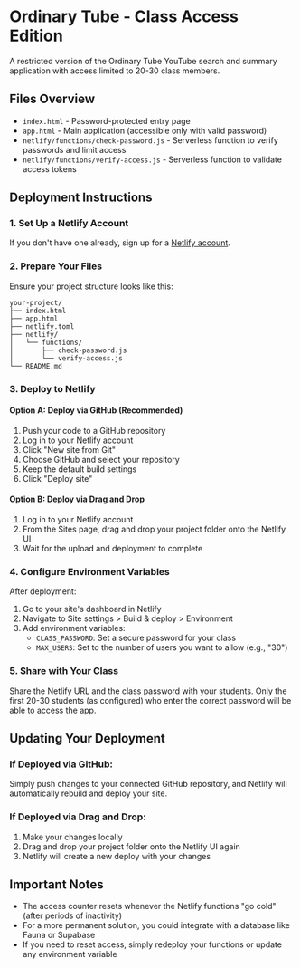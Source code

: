 # Ordinary Tube - Class Access Edition

A restricted version of the Ordinary Tube YouTube search and summary application with access limited to 20-30 class members.

## Files Overview

- `index.html` - Password-protected entry page
- `app.html` - Main application (accessible only with valid password)
- `netlify/functions/check-password.js` - Serverless function to verify passwords and limit access
- `netlify/functions/verify-access.js` - Serverless function to validate access tokens

## Deployment Instructions

### 1. Set Up a Netlify Account

If you don't have one already, sign up for a [Netlify account](https://app.netlify.com/signup).

### 2. Prepare Your Files

Ensure your project structure looks like this:

```
your-project/
├── index.html
├── app.html
├── netlify.toml
├── netlify/
│   └── functions/
│       ├── check-password.js
│       └── verify-access.js
└── README.md
```

### 3. Deploy to Netlify

#### Option A: Deploy via GitHub (Recommended)

1. Push your code to a GitHub repository
2. Log in to your Netlify account
3. Click "New site from Git"
4. Choose GitHub and select your repository
5. Keep the default build settings
6. Click "Deploy site"

#### Option B: Deploy via Drag and Drop

1. Log in to your Netlify account
2. From the Sites page, drag and drop your project folder onto the Netlify UI
3. Wait for the upload and deployment to complete

### 4. Configure Environment Variables

After deployment:

1. Go to your site's dashboard in Netlify
2. Navigate to Site settings > Build & deploy > Environment
3. Add environment variables:
   - `CLASS_PASSWORD`: Set a secure password for your class
   - `MAX_USERS`: Set to the number of users you want to allow (e.g., "30")

### 5. Share with Your Class

Share the Netlify URL and the class password with your students. Only the first 20-30 students (as configured) who enter the correct password will be able to access the app.

## Updating Your Deployment

### If Deployed via GitHub:

Simply push changes to your connected GitHub repository, and Netlify will automatically rebuild and deploy your site.

### If Deployed via Drag and Drop:

1. Make your changes locally
2. Drag and drop your project folder onto the Netlify UI again
3. Netlify will create a new deploy with your changes

## Important Notes

- The access counter resets whenever the Netlify functions "go cold" (after periods of inactivity)
- For a more permanent solution, you could integrate with a database like Fauna or Supabase
- If you need to reset access, simply redeploy your functions or update any environment variable
